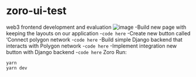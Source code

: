 # zoro-ui-test
web3 frontend development and evaluation
![image](https://github.com/user-attachments/assets/38a6a653-72e9-4bf3-926f-570941126c78)
-Build new page with keeping the layouts on our application
-`code here`
-Create new button called ‘Connect polygon network
-`code here`
-Build simple Django backend that interacts with Polygon network
-`code here`
-Implement integration new button with Django backend
-`code here`
Zoro Run:

    yarn
    yarn dev
